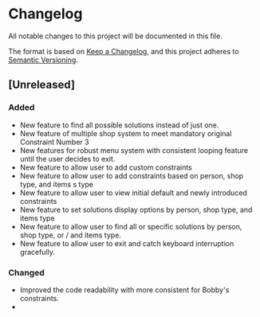 # Changelog

All notable changes to this project will be documented in this file.

The format is based on [Keep a Changelog](https://keepachangelog.com/en/1.0.0/),
and this project adheres to [Semantic Versioning](https://semver.org/spec/v2.0.0.html).

## [Unreleased]

### Added
- New feature to find all possible solutions instead of just one.
- New feature of multiple shop system to meet mandatory original Constraint Number 3
- New features for robust menu system with consistent looping feature until the user decides to exit.
- New feature to allow user to add custom constraints
- New feature to allow user to add constraints based on person, shop type, and items s type
- New feature to allow user to view initial default and newly introduced constraints
- New feature to set solutions display options by person, shop type, and items type
- New feature to allow user to find all or specific solutions by person, shop type, or / and items type.
- New feature to allow user to exit and catch keyboard interruption gracefully.

### Changed
- Improved the code readability with more consistent for Bobby's constraints.
- 
